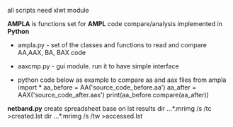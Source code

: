 all scripts need xlwt module

**AMPLA** is functions set for **AMPL** code compare/analysis implemented in **Python**

* ampla.py - set of the classes and functions to read and compare AA,AAX, BA, BAX code
* aaxcmp.py - gui module. run it to have simple interface


* python code below as example to compare aa and aax files
from ampla import *
aa_before = AA('source_code_before.aa')
aa_after = AAX('source_code_after.aax')
print(aa_before.compare(aa_after))

**netband.py** create spreadsheet base on lst results
dir ...\*.mrimg /s /tc >created.lst
dir ...\*.mrimg /s /tw >accessed.lst
